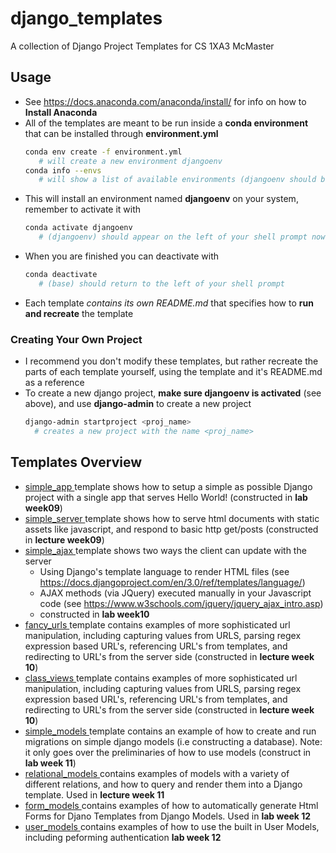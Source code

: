 # django_templates
A collection of Django Project Templates for CS 1XA3 McMaster

## Usage
- See https://docs.anaconda.com/anaconda/install/ for info on how to **Install Anaconda**
- All of the templates are meant to be run inside a **conda environment** that can be installed through **environment.yml**
  ```bash
  conda env create -f environment.yml
     # will create a new environment djangoenv
  conda info --envs
     # will show a list of available environments (djangoenv should be listed now)
  ```
- This will install an environment named **djangoenv** on your system, remember to activate it with
  ```bash
  conda activate djangoenv
     # (djangoenv) should appear on the left of your shell prompt now
  ```
- When you are finished you can deactivate with
  ```bash
  conda deactivate
     # (base) should return to the left of your shell prompt
  ```
- Each template *contains its own README.md* that specifies how to **run and recreate** the template

### Creating Your Own Project
- I recommend you don't modify these templates, but rather recreate the parts of
  each template yourself, using the template and it's README.md as a reference
- To create a new django project, **make sure djangoenv is activated** (see
  above), and use **django-admin** to create a new project
  ```bash
  django-admin startproject <proj_name>
    # creates a new project with the name <proj_name>
  ```

## Templates Overview
  - [ simple_app ](simple_app) template shows how to setup a simple as possible Django
    project with a single app that serves Hello World! (constructed in **lab week09**)
  - [ simple_server ](simple_server) template shows how to serve html documents with static
    assets like javascript, and respond to basic http get/posts (constructed in
    **lecture week09**)
  - [ simple_ajax ](simple_ajax) template shows two ways the client can update with the server
     - Using Django's template language to render HTML files (see https://docs.djangoproject.com/en/3.0/ref/templates/language/)
     - AJAX methods (via JQuery) executed manually in your Javascript code (see
     https://www.w3schools.com/jquery/jquery_ajax_intro.asp) 
     - constructed in **lab week10**
  - [ fancy_urls ](fancy_urls) template contains examples of more sophisticated url
    manipulation, including capturing values from URLS, parsing regex expression
    based URL's, referencing URL's from templates, and redirecting to URL's from
    the server side (constructed in **lecture week 10**)
  - [ class_views ](class_views) template contains examples of more sophisticated url
    manipulation, including capturing values from URLS, parsing regex expression
    based URL's, referencing URL's from templates, and redirecting to URL's from
    the server side (constructed in **lecture week 10**)
  - [ simple_models ](simple_models) template contains an example of how to create and run
    migrations on simple django models (i.e constructing a database). Note: it
    only goes over the preliminaries of how to use models (construct in **lab week 11**)
  - [ relational_models ](relational_models) contains examples of models with a variety of
    different relations, and how to query and render them into a Django
    template. Used in **lecture week 11**
  - [ form_models ](form_models) contains examples of how to automatically
    generate Html Forms for Djano Templates from Django Models. Used in **lab week 12**
  - [ user_models ](user_models) contains examples of how to use the built in
    User Models, including peforming authentication **lab week 12**
